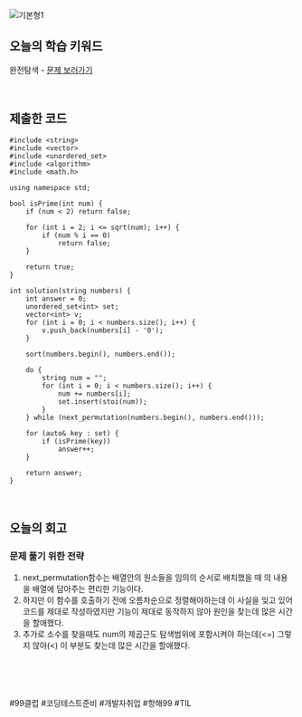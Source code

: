

![기본형1](https://github.com/user-attachments/assets/a6845a3b-4e99-41e5-aec6-07d8ba0dd0d5)

## 오늘의 학습 키워드
완전탐색 - [문제 보러가기](https://school.programmers.co.kr/learn/courses/30/lessons/42839)
  
<br>


## 제출한 코드
```
#include <string>
#include <vector>
#include <unordered_set>
#include <algorithm>
#include <math.h>

using namespace std;

bool isPrime(int num) {
    if (num < 2) return false;

    for (int i = 2; i <= sqrt(num); i++) {
        if (num % i == 0)
            return false;
    }

    return true;
}

int solution(string numbers) {
    int answer = 0;
    unordered_set<int> set;
    vector<int> v;
    for (int i = 0; i < numbers.size(); i++) {
        v.push_back(numbers[i] - '0');
    }

    sort(numbers.begin(), numbers.end());

    do {
        string num = "";
        for (int i = 0; i < numbers.size(); i++) {
            num += numbers[i];
            set.insert(stoi(num));
        }
    } while (next_permutation(numbers.begin(), numbers.end()));

    for (auto& key : set) {
        if (isPrime(key))
            answer++;
    }

    return answer;
}
```

<br>

## 오늘의 회고
### 문제 풀기 위한 전략
1. next_permutation함수는 배열안의 원소들을 임의의 순서로 배치했을 때 의 내용을 배열에 담아주는 편리한 기능이다.
2. 하지만 이 함수를 호출하기 전에 오름차순으로 정렬해야하는데 이 사실을 잊고 있어 코드를 제대로 작성하였지만 기능이 제대로 동작하지 않아 원인을 찾는데 많은 시간을 할애했다.
3. 추가로 소수를 찾을때도 num의 제곱근도 탐색범위에 포함시켜야 하는데(<=) 그렇지 않아(<) 이 부분도 찾는데 많은 시간을 할애했다.


<br>    
<br>
<br>
<br>
#99클럽 #코딩테스트준비 #개발자취업 #항해99 #TIL
